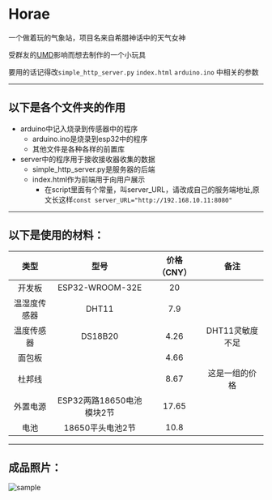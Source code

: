 # Horae

一个做着玩的气象站，项目名来自希腊神话中的天气女神

受群友的[UMD](<https://github.com/ExDragine/UMD-Client>)影响而想去制作的一个小玩具

要用的话记得改`simple_http_server.py` `index.html`  `arduino.ino` 中相关的参数

---

## 以下是各个文件夹的作用

- arduino中记入烧录到传感器中的程序
  - arduino.ino是烧录到esp32中的程序
  - 其他文件是各种各样的前置库
- server中的程序用于接收接收器收集的数据
  - simple_http_server.py是服务器的后端
  - index.html作为前端用于向用户展示
    - 在script里面有个常量，叫server_URL，请改成自己的服务端地址,原文长这样`const server_URL="http://192.168.10.11:8080"`

---

## 以下是使用的材料：

| 类型 | 型号 | 价格（CNY） | 备注 |
| :----: | :----: | :----: | :----: |
| 开发板 | ESP32-WROOM-32E | 20 |      |
| 温湿度传感器 | DHT11 | 7.9 | |
| 温度传感器 | DS18B20 | 4.26 | DHT11灵敏度不足 |
| 面包板 | | 4.66 | |
| 杜邦线 | | 8.67 | 这是一组的价格 |
| 外置电源 | ESP32两路18650电池模块2节 | 17.65 | |
| 电池 | 18650平头电池2节 | 10.8 | |

---

## 成品照片：



![sample](https://raw.githubusercontent.com/EnderAvaritia/Horae/main/sample.jpg)
